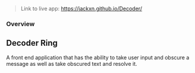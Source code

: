 

> Link to live app: https://jackxn.github.io/Decoder/

### Overview

##  Decoder Ring
A front end application that has the ability to take user input and obscure a message as well as take obscured text and resolve it.




